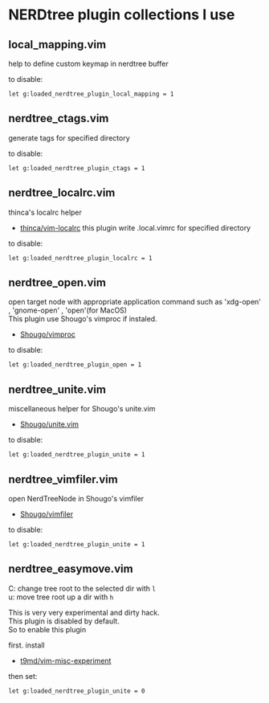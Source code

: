 NERDtree plugin collections I use
==================================
## local_mapping.vim
help to define custom keymap in nerdtree buffer

to disable:

    let g:loaded_nerdtree_plugin_local_mapping = 1

## nerdtree_ctags.vim
generate tags for specified directory

to disable:

    let g:loaded_nerdtree_plugin_ctags = 1

## nerdtree_localrc.vim
thinca's localrc helper

* [thinca/vim-localrc](https://github.com/thinca/vim-localrc)
this plugin write .local.vimrc for specified directory

to disable:

    let g:loaded_nerdtree_plugin_localrc = 1

## nerdtree_open.vim
open target node with appropriate application command such as 'xdg-open' , 'gnome-open' , 'open'(for MacOS)  
This plugin use Shougo's vimproc if instaled.

* [Shougo/vimproc](https://github.com/Shougo/vimproc)

to disable:

    let g:loaded_nerdtree_plugin_open = 1

## nerdtree_unite.vim
miscellaneous helper for Shougo's unite.vim

* [Shougo/unite.vim](https://github.com/Shougo/unite.vim)

to disable:

    let g:loaded_nerdtree_plugin_unite = 1

## nerdtree_vimfiler.vim
open NerdTreeNode in Shougo's vimfiler

* [Shougo/vimfiler](https://github.com/Shougo/vimfiler)

to disable:

    let g:loaded_nerdtree_plugin_unite = 1

## nerdtree_easymove.vim

C: change tree root to the selected dir with `l`  
u: move tree root up a dir with `h`  

This is very very experimental and dirty hack.  
This plugin is disabled by default.  
So to enable this plugin  

first. install  

* [t9md/vim-misc-experiment](https://github.com/t9md/vim-misc-experiment)

then set:

    let g:loaded_nerdtree_plugin_unite = 0

